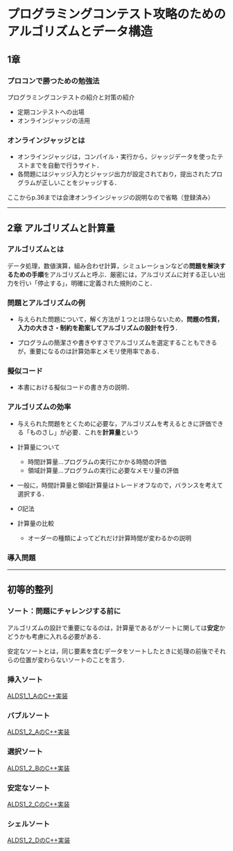 プログラミングコンテスト攻略のためのアルゴリズムとデータ構造
====

## 1章
### プロコンで勝つための勉強法
プログラミングコンテストの紹介と対策の紹介

- 定期コンテストへの出場
- オンラインジャッジの活用


### オンラインジャッジとは
- オンラインジャッジは，コンパイル・実行から，ジャッジデータを使ったテストまでを自動で行うサイト．
- 各問題にはジャッジ入力とジャッジ出力が設定されており，提出されたプログラムが正しいことをジャッジする．

ここからp.36までは会津オンラインジャッジの説明なので省略（登録済み）

----

## 2章 アルゴリズムと計算量

### アルゴリズムとは

データ処理，数値演算，組み合わせ計算，シミュレーションなどの**問題を解決するための手順**をアルゴリズムと呼ぶ．厳密には，アルゴリズムに対する正しい出力を行い「停止する」，明確に定義された規則のこと．

### 問題とアルゴリズムの例

- 与えられた問題について，解く方法が１つとは限らないため，**問題の性質，入力の大きさ・制約を勘案してアルゴリズムの設計を行う**．

- プログラムの簡潔さや書きやすさでアルゴリズムを選定することもできるが，重要になるのは計算効率とメモリ使用率である．

### 擬似コード

- 本書における擬似コードの書き方の説明．

### アルゴリズムの効率

- 与えられた問題をとくために必要な，アルゴリズムを考えるときに評価できる「ものさし」が必要．これを**計算量**という

- 計算量について
  - 時間計算量...プログラムの実行にかかる時間の評価
  - 領域計算量...プログラムの実行に必要なメモリ量の評価

- 一般に，時間計算量と領域計算量はトレードオフなので，バランスを考えて選択する．

- $O$記法

- 計算量の比較
  - オーダーの種類によってどれだけ計算時間が変わるかの説明



### 導入問題


----

## 初等的整列

### ソート：問題にチャレンジする前に

アルゴリズムの設計で重要になるのは，計算量であるがソートに関しては**安定**かどうかも考慮に入れる必要がある．

安定なソートとは，同じ要素を含むデータをソートしたときに処理の前後でそれらの位置が変わらないソートのことを言う．


### 挿入ソート

[ALDS1_1_AのC++実装](./ch03/ALDS1_1_A.cpp)

### バブルソート

[ALDS1_2_AのC++実装](./ch03/ALDS1_2_A.cpp)

### 選択ソート

[ALDS1_2_BのC++実装](./ch03/ALDS1_2_B.cpp)

### 安定なソート

[ALDS1_2_CのC++実装](./ch03/ALDS1_2_C.cpp)

### シェルソート

[ALDS1_2_DのC++実装](./ch03/ALDS1_2_D.cpp)
